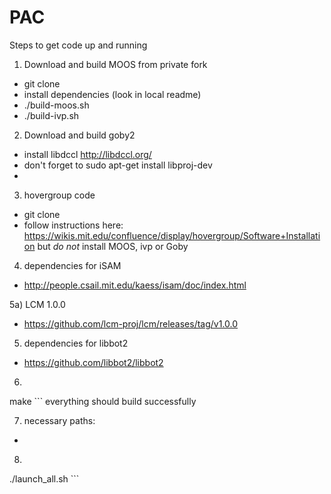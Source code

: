 # PAC

Steps to get code up and running

1) Download and build MOOS from private fork 
 - git clone 
 - install dependencies (look in local readme)
 - ./build-moos.sh
 - ./build-ivp.sh

2) Download and build goby2
 - install libdccl http://libdccl.org/
 - don't forget to sudo apt-get install libproj-dev
 - 

3) hovergroup code
 - git clone 
 - follow instructions here: https://wikis.mit.edu/confluence/display/hovergroup/Software+Installation but *do not* install MOOS, ivp or Goby

4) dependencies for iSAM
 - http://people.csail.mit.edu/kaess/isam/doc/index.html

5a) LCM 1.0.0
 - https://github.com/lcm-proj/lcm/releases/tag/v1.0.0

5) dependencies for libbot2
 - https://github.com/libbot2/libbot2

6) ```cd make checkout
  make ```
  everything should build successfully

7) necessary paths:
 - 

8) ```cd missions
  ./launch_all.sh ```
